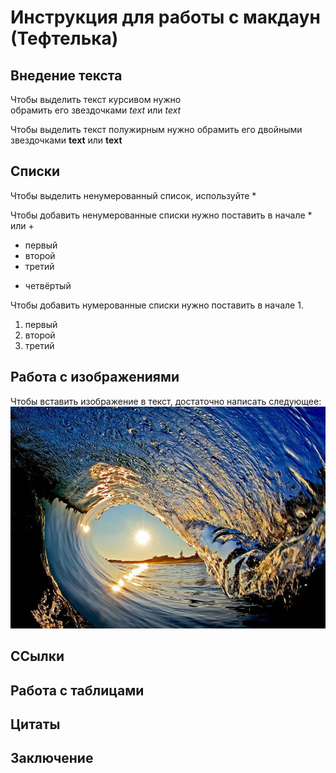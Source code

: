 ﻿# Инструкция для работы с макдаун (Тефтелька)

## Внедение текста

Чтобы выделить текст курсивом нужно  
обрамить его звездочками *text* или _text_  

Чтобы выделить текст полужирным нужно 
обрамить его двойными звездочками **text** или __text__
## Списки

Чтобы выделить ненумерованный список, используйте *

Чтобы добавить ненумерованные списки нужно
поставить в начале * или +

* первый
* второй
* третий
+ четвёртый

Чтобы добавить нумерованные списки нужно
поставить в начале 1.
1. первый
2. второй
3. третий


## Работа с изображениями

Чтобы вставить изображение в текст, достаточно
написать следующее:
![Волна](water.jpg)


## ССылки

## Работа с таблицами

## Цитаты

## Заключение